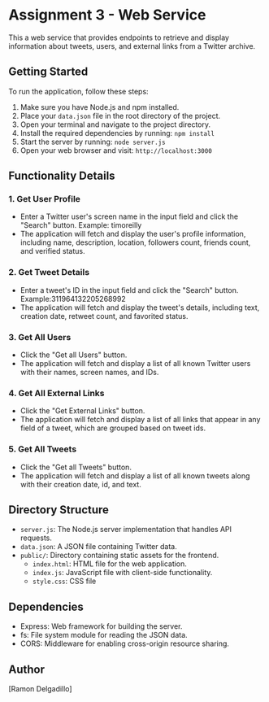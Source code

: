 # Assignment 3 - Web Service

This a web service that provides endpoints to retrieve and display information about tweets, users, and external links from a Twitter archive. 

## Getting Started

To run the application, follow these steps:

1. Make sure you have Node.js and npm installed.
2. Place your `data.json` file in the root directory of the project.
3. Open your terminal and navigate to the project directory.
4. Install the required dependencies by running: `npm install`
5. Start the server by running: `node server.js`
6. Open your web browser and visit: `http://localhost:3000`

## Functionality Details

### 1. Get User Profile

- Enter a Twitter user's screen name in the input field and click the "Search" button. Example: timoreilly
- The application will fetch and display the user's profile information, including name, description, location, followers count, friends count, and verified status.

### 2. Get Tweet Details

- Enter a tweet's ID in the input field and click the "Search" button. Example:311964132205268992
- The application will fetch and display the tweet's details, including text, creation date, retweet count, and favorited status.

### 3. Get All Users

- Click the "Get all Users" button.
- The application will fetch and display a list of all known Twitter users with their names, screen names, and IDs.

### 4. Get All External Links

- Click the "Get External Links" button.
- The application will fetch and display a list of all links that appear in any field of a tweet, which are  grouped based on tweet ids.

### 5. Get All Tweets

- Click the "Get all Tweets" button.
- The application will fetch and display a list of all known tweets along with their creation date, id, and text.

## Directory Structure

- `server.js`: The Node.js server implementation that handles API requests.
- `data.json`: A JSON file containing Twitter data.
- `public/`: Directory containing static assets for the frontend.
  - `index.html`: HTML file for the web application.
  - `index.js`: JavaScript file with client-side functionality.
  - `style.css`: CSS file

## Dependencies

- Express: Web framework for building the server.
- fs: File system module for reading the JSON data.
- CORS: Middleware for enabling cross-origin resource sharing.

## Author

[Ramon Delgadillo]